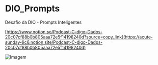 # DIO_Prompts
Desafio da DIO - Prompts Inteligentes

[https://www.notion.so/Podcast-C-digo-Dados-20c07cf88b0b805aaa72e5f14198240d?source=copy_link](https://acute-sunday-9c6.notion.site/Podcast-C-digo-Dados-20c07cf88b0b805aaa72e5f14198240d)

![Imagem](https://github.com/user-attachments/assets/2aa55240-33f9-45dd-a8c0-113ebbab8823)
